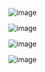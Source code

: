 ![image](https://user-images.githubusercontent.com/37786416/224924456-87f2cbe5-6851-4a74-b522-d779d296ec7a.png)

![image](https://user-images.githubusercontent.com/37786416/224924511-15dcec17-ca4b-4f07-bd82-7cd8efa853ef.png)

![image](https://user-images.githubusercontent.com/37786416/224924538-5ad5e918-e51c-49cb-bbbd-681de78008c8.png)

![image](https://user-images.githubusercontent.com/37786416/224924575-d8563e56-5edf-4418-95a3-21201870b251.png)
